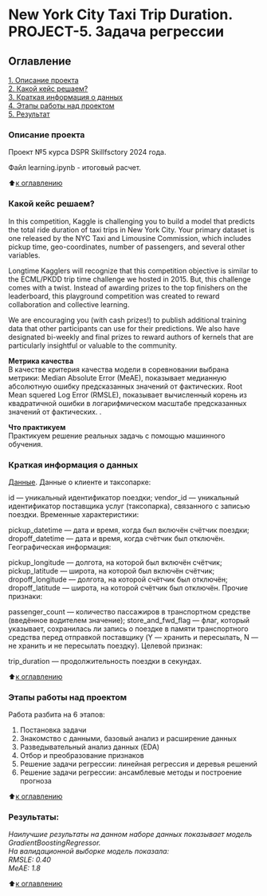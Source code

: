 # New York City Taxi Trip Duration. PROJECT-5. Задача регрессии

## Оглавление   
[1. Описание проекта](#оглавление)  
[2. Какой кейс решаем?](#какой-кейс-решаем)  
[3. Краткая информация о данных](#краткая-информация-о-данных)  
[4. Этапы работы над проектом](#этапы-работы-над-проектом)  
[5. Результат](#результаты)    

### Описание проекта    
Проект №5 курса DSPR Skillfsctory 2024 года.

Файл learning.ipynb - итоговый расчет.

:arrow_up:[к оглавлению](#оглавление)


### Какой кейс решаем?    
In this competition, Kaggle is challenging you to build a model that predicts the total ride duration of taxi trips in New York City. Your primary dataset is one released by the NYC Taxi and Limousine Commission, which includes pickup time, geo-coordinates, number of passengers, and several other variables.

Longtime Kagglers will recognize that this competition objective is similar to the ECML/PKDD trip time challenge we hosted in 2015. But, this challenge comes with a twist. Instead of awarding prizes to the top finishers on the leaderboard, this playground competition was created to reward collaboration and collective learning.

We are encouraging you (with cash prizes!) to publish additional training data that other participants can use for their predictions. We also have designated bi-weekly and final prizes to reward authors of kernels that are particularly insightful or valuable to the community.

**Метрика качества**     
В качестве критерия качества модели в соревновании выбрана метрики:
Median Absolute Error (MeAE), показывает медианную абсолютную ошибку предсказанных значений от фактических.
Root Mean squered Log Error (RMSLE), показывает вычисленный корень из квадратичной ошибки в логарифмическом масштабе предсказанных значений от фактических.
.

**Что практикуем**     
Практикуем решение реальных задачь с помощью машинного обучения.


### Краткая информация о данных

[Данные](https://drive.google.com/drive/folders/1J6rbtpvFTBgKOm5OWxB4O4zcnPXgcUFd?usp=sharing "Если ссылка недоступна, прошу писать на личную почту").
Данные о клиенте и таксопарке:

id — уникальный идентификатор поездки;
vendor_id — уникальный идентификатор поставщика услуг (таксопарка), связанного с записью поездки.
Временные характеристики:

pickup_datetime — дата и время, когда был включён счётчик поездки;
dropoff_datetime — дата и время, когда счётчик был отключён.
Географическая информация:

pickup_longitude — долгота, на которой был включён счётчик;
pickup_latitude — широта, на которой был включён счётчик;
dropoff_longitude — долгота, на которой счётчик был отключён;
dropoff_latitude — широта, на которой счётчик был отключён.
Прочие признаки:

passenger_count — количество пассажиров в транспортном средстве (введённое водителем значение);
store_and_fwd_flag — флаг, который указывает, сохранилась ли запись о поездке в памяти транспортного средства перед отправкой поставщику (Y — хранить и пересылать, N — не хранить и не пересылать поездку).
Целевой признак:

trip_duration — продолжительность поездки в секундах.

:arrow_up:[к оглавлению](#оглавление)

### Этапы работы над проектом  
Работа разбита на 6 этапов:

1. Постановка задачи
2. Знакомство с данными, базовый анализ и расширение данных
3. Разведывательный анализ данных (EDA)
4. Отбор и преобразование признаков
5. Решение задачи регрессии: линейная регрессия и деревья решений
6. Решение задачи регрессии: ансамблевые методы и построение прогноза


:arrow_up:[к оглавлению](#оглавление)


### Результаты:  
*Наилучшие результаты на данном наборе данных показывает модель GradientBoostingRegressor.*  
*На валидационной выборке модель показала:*  
*RMSLE: 0.40*  
*MeAE: 1.8*  

:arrow_up:[к оглавлению](#оглавление)
